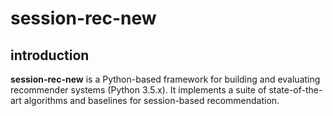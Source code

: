 # session-rec-new

## introduction

**session-rec-new** is a Python-based framework for building and evaluating recommender systems (Python 3.5.x). It implements a suite of state-of-the-art algorithms and baselines for session-based recommendation.

